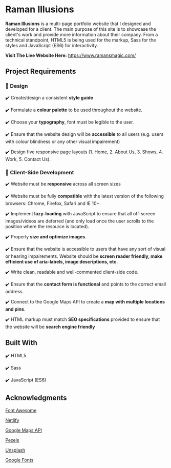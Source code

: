 # Raman Illusions 

**Raman Illusions** is a multi-page portfolio website that I designed and developed for a client. The main purpose of this site is to showcase the client's work and provide more information about their company. From a technical standpoint, HTML5 is being used for the markup, Sass for the styles and JavaScript (ES6) for interactivity. 

**Visit The Live Website Here:** https://www.ramansmagic.com/

## Project Requirements 

  ### :art: Design 
  :heavy_check_mark: Create/design a consistent **style guide**
  
  :heavy_check_mark: Formulate a **colour palette** to be used throughout the website.
  
  :heavy_check_mark: Choose your **typography**, font must be legible to the user. 
  
  :heavy_check_mark: Ensure that the website design will be **accessible** to all users (e.g. users with colour blindness or any other visual impairement)
  
  :heavy_check_mark: Design five responsive page layouts (1. Home, 2. About Us, 3. Shows, 4. Work, 5. Contact Us). 
     
  ### :iphone: Client-Side Development
  :heavy_check_mark: Website must be **responsive** across all screen sizes 
  
  :heavy_check_mark: Website must be fully **compatible** with the latest version of the following browsers: Chrome, Firefox, Safari and IE 10+. 
  
  :heavy_check_mark: Implement **lazy-loading** with JavaScript to ensure that all off-screen images/videos are deferred (and only load once the user scrolls to the position where the resource is located). 
  
  :heavy_check_mark: Properly **size and optimize images**.
  
  :heavy_check_mark: Ensure that the website is accessible to users that have any sort of visual or hearing impairements. Website should be **screen reader friendly, make efficient use of aria-labels, image descriptions, etc.** 
  
  :heavy_check_mark: Write clean, readable and well-commented client-side code.
  
  :heavy_check_mark: Ensure that the **contact form is functional** and points to the correct email address. 
  
  :heavy_check_mark: Connect to the Google Maps API to create a **map with multiple locations and pins**. 
  
  :heavy_check_mark: HTML markup must match **SEO specifications** provided to ensure that the website will be **search engine friendly**
  
## Built With 
:heavy_check_mark: HTML5 

:heavy_check_mark: Sass

:heavy_check_mark: JavaScript (ES6)

## Acknowledgments 

[Font Awesome](https://fontawesome.com/)

[Netlify](https://www.netlify.com/)

[Google Maps API](https://developers.google.com/maps/documentation)

[Pexels](https://www.pexels.com/)

[Unsplash](https://unsplash.com/)

[Google Fonts](https://fonts.google.com/)
